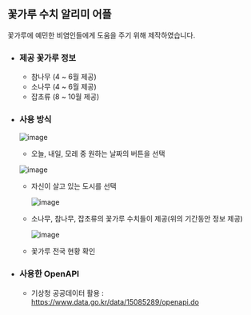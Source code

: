 ## 꽃가루 수치 알리미 어플

꽃가루에 예민한 비염인들에게 도움을 주기 위해 제작하였습니다.

- ### 제공 꽃가루 정보
  
  - 참나무 (4 ~ 6월 제공)
  - 소나무 (4 ~ 6월 제공)
  - 잡초류 (8 ~ 10월 제공)

- ### 사용 방식

    ![image](https://github.com/user-attachments/assets/7a866083-cacf-4783-9159-33e99eba15ee)


  -  오늘, 내일, 모레 중 원하는 날짜의 버튼을 선택

    ![image](https://github.com/user-attachments/assets/e4360319-4ebf-45c5-8461-bfe00c048291)


  -  자신이 살고 있는 도시를 선택

     ![image](https://github.com/user-attachments/assets/1390a183-2385-4a3a-8a7f-6b5c9d574349)


  -  소나무, 참나무, 잡초류의 꽃가루 수치들이 제공(위의 기간동안 정보 제공)

      ![image](https://github.com/user-attachments/assets/a60c8ed5-e0e1-4cd2-bc8d-3a5286f32df3)

  -  꽃가루 전국 현황 확인

- ### 사용한 OpenAPI

  - 기상청 공공데이터 활용 : https://www.data.go.kr/data/15085289/openapi.do

